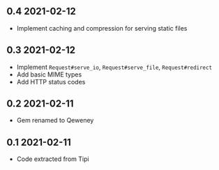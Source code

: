 ## 0.4 2021-02-12

- Implement caching and compression for serving static files

## 0.3 2021-02-12

- Implement `Request#serve_io`, `Request#serve_file`, `Request#redirect`
- Add basic MIME types
- Add HTTP status codes

## 0.2 2021-02-11

- Gem renamed to Qeweney

## 0.1 2021-02-11

- Code extracted from Tipi
